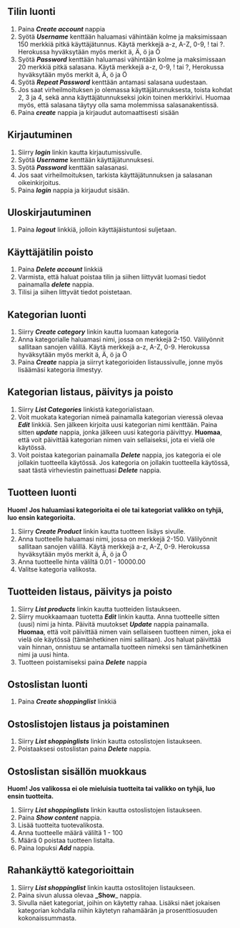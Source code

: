 ## Tilin luonti

1. Paina **_Create account_** nappia
2. Syötä **_Username_** kenttään haluamasi vähintään kolme ja maksimissaan 150 merkkiä pitkä käyttäjätunnus. 
Käytä merkkejä a-z, A-Z, 0-9, ! tai ?. Herokussa hyväksytään myös merkit ä, Ä, ö ja Ö  
3. Syötä **_Password_** kenttään haluamasi vähintään kolme ja maksimissaan 20 merkkiä pitkä salasana. 
Käytä merkkejä a-z, 0-9, ! tai ?, Herokussa hyväksytään myös merkit ä, Ä, ö ja Ö  
4. Syötä **_Repeat Password_** kenttään antamasi salasana uudestaan.
5. Jos saat virheilmoituksen jo olemassa käyttäjätunnuksesta, toista kohdat 2, 3 ja 4, sekä anna käyttäjätunnukseksi jokin toinen merkkirivi. Huomaa myös, että salasana täytyy olla sama molemmissa salasanakentissä.
6. Paina **_create_** nappia ja kirjaudut automaattisesti sisään

## Kirjautuminen

1. Siirry **_login_** linkin kautta kirjautumissivulle.
2. Syötä **_Username_** kenttään käyttäjätunnuksesi.
3. Syötä **_Password_** kenttään salasanasi.
4. Jos saat virheilmoituksen, tarkista käyttäjätunnuksen ja salasanan oikeinkirjoitus.
5. Paina **_login_** nappia ja kirjaudut sisään.

## Uloskirjautuminen

1. Paina **_logout_** linkkiä, jolloin käyttäjäistuntosi suljetaan.

## Käyttäjätilin poisto

1. Paina **_Delete account_** linkkiä
2. Varmista, että haluat poistaa tilin ja siihen liittyvät luomasi tiedot painamalla **_delete_** nappia.
3. Tilisi ja siihen littyvät tiedot poistetaan.

## Kategorian luonti

1. Siirry **_Create category_** linkin kautta luomaan kategoria
2. Anna kategorialle haluamasi nimi, jossa on merkkejä 2-150. Välilyönnit sallitaan sanojen välillä.
Käytä merkkejä a-z, A-Z, 0-9. Herokussa hyväksytään myös merkit ä, Ä, ö ja Ö  
3. Paina **_Create_** nappia ja siirryt kategorioiden listaussivulle, jonne myös lisäämäsi kategoria ilmestyy.

## Kategorian listaus, päivitys ja poisto

1. Siirry **_List Categories_** linkistä kategorialistaan.
2. Voit muokata kategorian nimeä painamalla kategorian vieressä olevaa **_Edit_** linkkiä. Sen jälkeen kirjoita uusi kategorian nimi kenttään. Paina sitten **_update_** nappia, jonka jälkeen uusi kategoria päivittyy. **Huomaa**, että voit päivittää kategorian nimen vain sellaiseksi, jota ei vielä ole käytössä.
3. Voit poistaa kategorian painamalla **_Delete_** nappia, jos kategoria ei ole jollakin tuotteella käytössä. 
Jos kategoria on jollakin tuotteella käytössä, saat tästä virheviestin painettuasi **_Delete_** nappia. 

## Tuotteen luonti

**Huom! Jos haluamiasi kategorioita ei ole tai kategoriat valikko on tyhjä, luo ensin kategorioita.**

1. Siirry **_Create Product_** linkin kautta tuotteen lisäys sivulle.
2. Anna tuotteelle haluamasi nimi, jossa on merkkejä 2-150. Välilyönnit sallitaan sanojen välillä.
Käytä merkkejä a-z, A-Z, 0-9. Herokussa hyväksytään myös merkit ä, Ä, ö ja Ö 
3. Anna tuotteelle hinta väliltä 0.01 - 10000.00
4. Valitse kategoria valikosta. 

## Tuotteiden listaus, päivitys ja poisto

1. Siirry **_List products_** linkin kautta tuotteiden listaukseen.
2. Siirry muokkaamaan tuotetta **_Edit_** linkin kautta. Anna tuotteelle sitten (uusi) nimi ja hinta. Päivitä muutokset **_Update_** nappia painamalla. **Huomaa**, että voit päivittää nimen vain sellaiseen tuotteen nimen, joka ei vielä ole käytössä (tämänhetkinen nimi sallitaan). Jos haluat päivittää vain hinnan, onnistuu se antamalla tuotteen nimeksi sen tämänhetkinen nimi ja uusi hinta.
3. Tuotteen poistamiseksi paina **_Delete_** nappia

## Ostoslistan luonti

1. Paina **_Create shoppinglist_** linkkiä

## Ostoslistojen listaus ja poistaminen

1. Siirry **_List shoppinglists_** linkin kautta ostoslistojen listaukseen. 
2. Poistaaksesi ostoslistan paina **_Delete_** nappia.

## Ostoslistan sisällön muokkaus

**Huom! Jos valikossa ei ole mieluisia tuotteita tai valikko on tyhjä, luo ensin tuotteita.**

1. Siirry **_List shoppinglists_** linkin kautta ostoslistojen listaukseen. 
2. Paina **_Show content_** nappia.
3. Lisää tuotteita tuotevalikosta.
4. Anna tuotteelle määrä väliltä 1 - 100
5. Määrä 0 poistaa tuotteen listalta.
6. Paina lopuksi **_Add_** nappia.

## Rahankäyttö kategorioittain

1. Siirry **_List shoppinglist_** linkin kautta ostoslitojen listaukseen.
2. Paina sivun alussa olevaa **_Show**_ nappia.
3. Sivulla näet kategoriat, joihin on käytetty rahaa. Lisäksi näet jokaisen kategorian kohdalla niihin käytetyn rahamäärän ja prosenttiosuuden kokonaissummasta.
